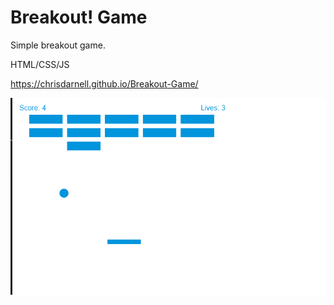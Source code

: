 # Breakout! Game


Simple breakout game.

HTML/CSS/JS

https://chrisdarnell.github.io/Breakout-Game/

![](images/breakout.png)

